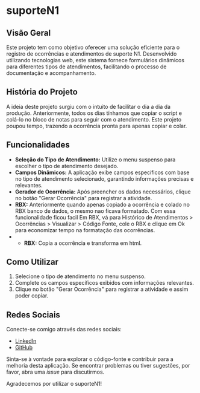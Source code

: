 # suporteN1

## Visão Geral
Este projeto tem como objetivo oferecer uma solução eficiente para o registro de ocorrências e atendimentos de suporte N1. Desenvolvido utilizando tecnologias web, este sistema fornece formulários dinâmicos para diferentes tipos de atendimentos, facilitando o processo de documentação e acompanhamento.

## História do Projeto
A ideia deste projeto surgiu com o intuito de facilitar o dia a dia da produção. Anteriormente, todos os dias tínhamos que copiar o script e colá-lo no bloco de notas para seguir com o atendimento. Este projeto poupou tempo, trazendo a ocorrência pronta para apenas copiar e colar.

## Funcionalidades
- **Seleção do Tipo de Atendimento:** Utilize o menu suspenso para escolher o tipo de atendimento desejado.
- **Campos Dinâmicos:** A aplicação exibe campos específicos com base no tipo de atendimento selecionado, garantindo informações precisas e relevantes.
- **Gerador de Ocorrência:** Após preencher os dados necessários, clique no botão "Gerar Ocorrência" para registrar a atividade.
- **RBX:** Anteriormente quando apenas copiado a ocorrência e colado no RBX banco de dados, o mesmo nao ficava formatado. Com essa funcionalidade ficou facil Em RBX, vá para Histórico de Atendimentos > Ocorrências > Visualizar > Código Fonte, cole o RBX e clique em Ok para economizar tempo na formatação das ocorrências.
- - **RBX:** Copia a ocorrência e transforma em html.

## Como Utilizar
1. Selecione o tipo de atendimento no menu suspenso.
2. Complete os campos específicos exibidos com informações relevantes.
3. Clique no botão "Gerar Ocorrência" para registrar a atividade e assim poder copiar.

## Redes Sociais
Conecte-se comigo através das redes sociais:
- [LinkedIn](https://www.linkedin.com/in/esleyleal/)
- [GitHub](https://github.com/EsleyLeal)

Sinta-se à vontade para explorar o código-fonte e contribuir para a melhoria desta aplicação. Se encontrar problemas ou tiver sugestões, por favor, abra uma *issue* para discutirmos.

Agradecemos por utilizar o suporteN1!
